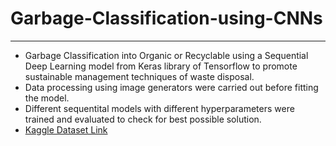 # Garbage-Classification-using-CNNs
---
- Garbage Classification into Organic or Recyclable using a Sequential Deep Learning model from Keras library of Tensorflow to promote sustainable management techniques of waste disposal.
- Data processing using image generators were carried out before fitting the model.
- Different sequentital models with different hyperparameters were trained and evaluated to check for best possible solution.
- [Kaggle Dataset Link](https://www.kaggle.com/datasets/techsash/waste-classification-data)
